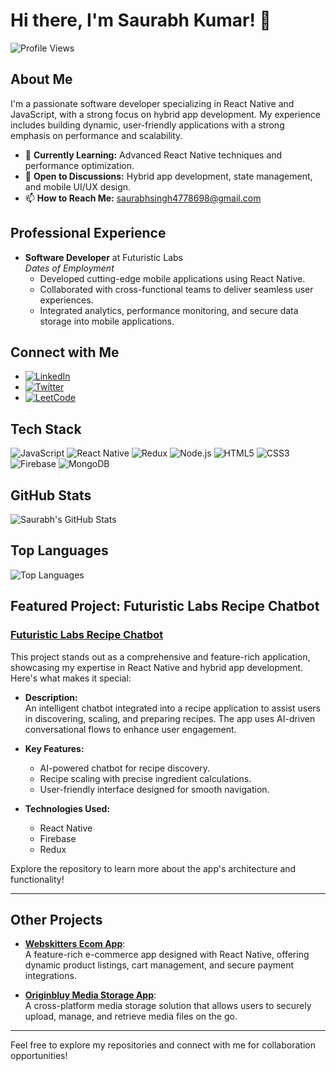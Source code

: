 # Hi there, I'm Saurabh Kumar! 👋

![Profile Views](https://komarev.com/ghpvc/?username=Saurabhkumar12-byte&color=blue)

## About Me

I'm a passionate software developer specializing in React Native and JavaScript, with a strong focus on hybrid app development. My experience includes building dynamic, user-friendly applications with a strong emphasis on performance and scalability.

- 🌱 **Currently Learning:** Advanced React Native techniques and performance optimization.
- 💬 **Open to Discussions:** Hybrid app development, state management, and mobile UI/UX design.
- 📫 **How to Reach Me:** [saurabhsingh4778698@gmail.com](mailto:saurabhsingh4778698@gmail.com)

## Professional Experience

- **Software Developer** at Futuristic Labs  
  *Dates of Employment*  
  - Developed cutting-edge mobile applications using React Native.
  - Collaborated with cross-functional teams to deliver seamless user experiences.
  - Integrated analytics, performance monitoring, and secure data storage into mobile applications.

## Connect with Me

- [![LinkedIn](https://img.shields.io/badge/LinkedIn-Connect-blue)](https://www.linkedin.com/in/saurabh-kumar-b497b416a)
- [![Twitter](https://img.shields.io/badge/Twitter-Follow-blue)](https://twitter.com/kumar12_saurabh)
- [![LeetCode](https://img.shields.io/badge/LeetCode-Profile-orange)](https://leetcode.com/saurabhKumar1215/)

## Tech Stack

![JavaScript](https://img.shields.io/badge/-JavaScript-black?style=flat-square&logo=javascript)
![React Native](https://img.shields.io/badge/-React%20Native-black?style=flat-square&logo=react)
![Redux](https://img.shields.io/badge/-Redux-black?style=flat-square&logo=redux)
![Node.js](https://img.shields.io/badge/-Node.js-black?style=flat-square&logo=node.js)
![HTML5](https://img.shields.io/badge/-HTML5-black?style=flat-square&logo=html5)
![CSS3](https://img.shields.io/badge/-CSS3-black?style=flat-square&logo=css3)
![Firebase](https://img.shields.io/badge/-Firebase-black?style=flat-square&logo=firebase)
![MongoDB](https://img.shields.io/badge/-MongoDB-black?style=flat-square&logo=mongodb)

## GitHub Stats

![Saurabh's GitHub Stats](https://github-readme-stats.vercel.app/api?username=Saurabhkumar12-byte&show_icons=true&theme=radical)

## Top Languages

![Top Languages](https://github-readme-stats.vercel.app/api/top-langs/?username=Saurabhkumar12-byte&layout=compact&theme=radical)

## Featured Project: Futuristic Labs Recipe Chatbot

### [Futuristic Labs Recipe Chatbot](https://github.com/Saurabhkumar12-byte/Futuristic_Labs_RecipeChatbot)

This project stands out as a comprehensive and feature-rich application, showcasing my expertise in React Native and hybrid app development. Here's what makes it special:

- **Description:**  
  An intelligent chatbot integrated into a recipe application to assist users in discovering, scaling, and preparing recipes. The app uses AI-driven conversational flows to enhance user engagement.

- **Key Features:**  
  - AI-powered chatbot for recipe discovery.  
  - Recipe scaling with precise ingredient calculations.  
  - User-friendly interface designed for smooth navigation.

- **Technologies Used:**  
  - React Native  
  - Firebase  
  - Redux  

Explore the repository to learn more about the app's architecture and functionality!

---

## Other Projects

- [**Webskitters Ecom App**](https://github.com/Saurabhkumar12-byte/Webskitters_Ecom_App):  
  A feature-rich e-commerce app designed with React Native, offering dynamic product listings, cart management, and secure payment integrations.

- [**Originbluy Media Storage App**](https://github.com/Saurabhkumar12-byte/Originbluy_media_storage_app):  
  A cross-platform media storage solution that allows users to securely upload, manage, and retrieve media files on the go.

---

Feel free to explore my repositories and connect with me for collaboration opportunities!
